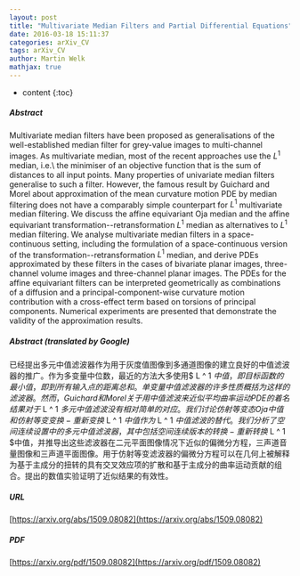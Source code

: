 ```yaml
---
layout: post
title: "Multivariate Median Filters and Partial Differential Equations"
date: 2016-03-18 15:11:37
categories: arXiv_CV
tags: arXiv_CV
author: Martin Welk
mathjax: true
---
```


* content
{:toc}

##### Abstract
Multivariate median filters have been proposed as generalisations of the well-established median filter for grey-value images to multi-channel images. As multivariate median, most of the recent approaches use the $L^1$ median, i.e.\ the minimiser of an objective function that is the sum of distances to all input points. Many properties of univariate median filters generalise to such a filter. However, the famous result by Guichard and Morel about approximation of the mean curvature motion PDE by median filtering does not have a comparably simple counterpart for $L^1$ multivariate median filtering. We discuss the affine equivariant Oja median and the affine equivariant transformation--retransformation $L^1$ median as alternatives to $L^1$ median filtering. We analyse multivariate median filters in a space-continuous setting, including the formulation of a space-continuous version of the transformation--retransformation $L^1$ median, and derive PDEs approximated by these filters in the cases of bivariate planar images, three-channel volume images and three-channel planar images. The PDEs for the affine equivariant filters can be interpreted geometrically as combinations of a diffusion and a principal-component-wise curvature motion contribution with a cross-effect term based on torsions of principal components. Numerical experiments are presented that demonstrate the validity of the approximation results.

##### Abstract (translated by Google)
已经提出多元中值滤波器作为用于灰度值图像到多通道图像的建立良好的中值滤波器的推广。作为多变量中位数，最近的方法大多使用$ L ^ 1 $中值，即目标函数的最小值，即到所有输入点的距离总和。单变量中值滤波器的许多性质概括为这样的滤波器。然而，Guichard和Morel关于用中值滤波来近似平均曲率运动PDE的着名结果对于$ L ^ 1 $多元中值滤波没有相对简单的对应。我们讨论仿射等变态Oja中值和仿射等变变换 - 重新变换$ L ^ 1 $中值作为$ L ^ 1 $中值滤波的替代。我们分析了空间连续设置中的多元中值滤波器，其中包括空间连续版本的转换 - 重新转换$ L ^ 1 $中值，并推导出这些滤波器在二元平面图像情况下近似的偏微分方程，三声道音量图像和三声道平面图像。用于仿射等变滤波器的偏微分方程可以在几何上被解释为基于主成分的扭转的具有交叉效应项的扩散和基于主成分的曲率运动贡献的组合。提出的数值实验证明了近似结果的有效性。

##### URL
[https://arxiv.org/abs/1509.08082](https://arxiv.org/abs/1509.08082)

##### PDF
[https://arxiv.org/pdf/1509.08082](https://arxiv.org/pdf/1509.08082)

